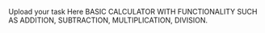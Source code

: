 Upload your task Here
BASIC CALCULATOR WITH FUNCTIONALITY SUCH AS ADDITION, SUBTRACTION, MULTIPLICATION, DIVISION.

